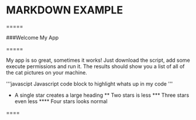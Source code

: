 ﻿# MARKDOWN EXAMPLE

=====

###Welcome My App

=====

My app is so great, sometimes it works! Just download the script, add some execute permissions and run it. The results should show you a list of all of the cat pictures on your machine.

'''javascipt
Javascript code block to highlight whats up in my code
'''

* A single star creates a large heading 
** Two stars is less
*** Three stars even less
**** Four stars looks normal 

====